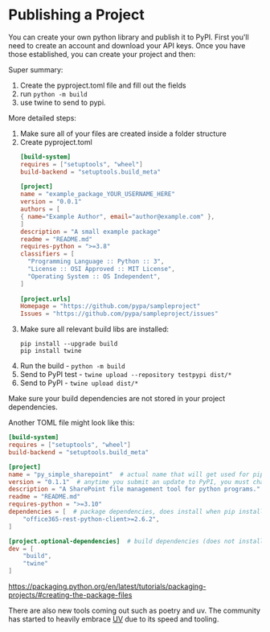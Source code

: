 # Publishing a Project

You can create your own python library and publish it to PyPI. First you'll need to create an account and download
your API keys. Once you have those established, you can create your project and then:

Super summary:

1. Create the pyproject.toml file and fill out the fields 
2. run ``python -m build ``
3. use twine to send to pypi.

More detailed steps:

1. Make sure all of your files are created inside a folder structure
2. Create pyproject.toml
   ```toml
   [build-system] 
   requires = ["setuptools", "wheel"] 
   build-backend = "setuptools.build_meta"
     
   [project]
   name = "example_package_YOUR_USERNAME_HERE"
   version = "0.0.1"
   authors = [
   { name="Example Author", email="author@example.com" },
   ]
   description = "A small example package"
   readme = "README.md"
   requires-python = ">=3.8"
   classifiers = [
     "Programming Language :: Python :: 3",
     "License :: OSI Approved :: MIT License",
     "Operating System :: OS Independent",
   ]
           
   [project.urls]
   Homepage = "https://github.com/pypa/sampleproject"
   Issues = "https://github.com/pypa/sampleproject/issues"
   ```
3. Make sure all relevant build libs are installed:
   ```
   pip install --upgrade build
   pip install twine
   ```
4. Run the build - ``python -m build``
5. Send to PyPI test - ``twine upload --repository testpypi dist/*``
6. Send to PyPI - ``twine upload dist/*``

Make sure your build dependencies are not stored in your project dependencies.

Another TOML file might look like this:

```toml
[build-system]
requires = ["setuptools", "wheel"]
build-backend = "setuptools.build_meta"

[project]
name = "py_simple_sharepoint"  # actual name that will get used for pip install.
version = "0.1.1"  # anytime you submit an update to PyPI, you must change the version.
description = "A SharePoint file management tool for python programs."
readme = "README.md"
requires-python = ">=3.10"
dependencies = [  # package dependencies, does install when pip installed
    "office365-rest-python-client>=2.6.2",
]

[project.optional-dependencies]  # build dependencies (does not install when pip installed)
dev = [
    "build",
    "twine"
]
```
	
https://packaging.python.org/en/latest/tutorials/packaging-projects/#creating-the-package-files

There are also new tools coming out such as poetry and uv. 
The community has started to heavily embrace [UV](https://astral.sh/blog/uv) due to its speed and tooling.
